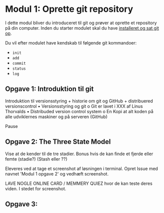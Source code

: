 # Modul 1: Oprette git repository

I dette modul bliver du introduceret til git og prøver at oprette et repository på din computer. Inden du starter modulet skal du have [installeret og sat git op](https://github.com/Visualisering-DK/github/blob/master/README.md#for-at-komme-igang).

Du vil efter modulet have kendskab til følgende git kommandoer:
* `init`
* `add`
* `commit`
* `status`
* `log`

## Opgave 1: Introduktion til git

Introduktion til versionsstyring + historie om git og GitHub + distribuered versionscontrol
•	Versionsstyring og git
o	Git er lavet i XXX af Linus Thorvalds
•	Distribuded version control system
o	En Kopi at alt koden på alle udviklernes maskiner og på serveren (GitHub) 

Pause


## Opgave 2: The Three State Model

Vise at de kender til de tre stadier. Bonus hvis de kan finde et fjerde eller femte (stadie?) (Stash eller ??) 

Eleveres ved at tage et screenshot af løsningen i terminal. Opret Issue med navnet 'Modul 1 opgave 2' og vedhæft screenshot. 

LAVE NOGLE ONLINE CARD / MEMMERY QUIEZ hvor de kan teste deres viden. I stedet for screenshot.

## Opgave 3: 
